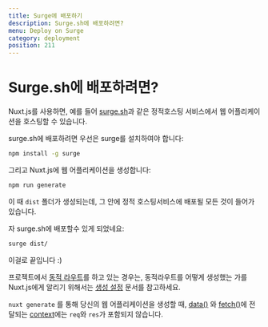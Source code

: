 ```yaml
---
title: Surge에 배포하기
description: Surge.sh에 배포하려면?
menu: Deploy on Surge
category: deployment
position: 211
---
```


# Surge.sh에 배포하려면?

Nuxt.js를 사용하면, 예를 들어 [surge.sh](https://surge.sh/)과 같은 정적호스팅 서비스에서 웹 어플리케이션을 호스팅할 수 있습니다.

surge.sh에 배포하려면 우선은 surge를 설치하여야 합니다:

```bash
npm install -g surge
```

그리고 Nuxt.js에 웹 어플리케이션을 생성합니다:

```bash
npm run generate
```

이 때 `dist` 폴더가 생성되는데, 그 안에 정적 호스팅서비스에 배포될 모든 것이 들어가 있습니다.

자 surge.sh에 배포할수 있게 되었네요:

```bash
surge dist/
```

이걸로 끝입니다 :)

프로젝트에서 [동적 라우트](/guide/routing#동적_라우트)를 하고 있는 경우는, 동적라우트를 어떻게 생성했는 가를 Nuxt.js에게 알리기 위해서는 [생성 설정](/api/configuration-generate) 문서를 참고하세요.

<div class="Alert">

`nuxt generate` 를 통해 당신의 웹 어플리케이션을 생성할 때, [data()](/guide/async-data#the-data-method) 와 [fetch()](/guide/vuex-store#the-fetch-method)에 전달되는 [context](/api)에는 `req`와 `res`가 포함되지 않습니다.

</div>
